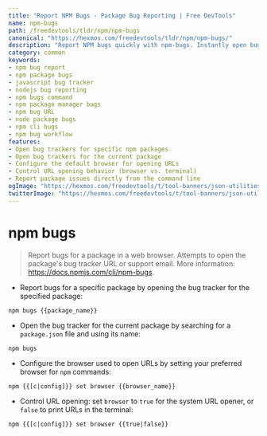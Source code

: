 ```yaml
---
title: "Report NPM Bugs - Package Bug Reporting | Free DevTools"
name: npm-bugs
path: /freedevtools/tldr/npm/npm-bugs
canonical: "https://hexmos.com/freedevtools/tldr/npm/npm-bugs/"
description: "Report NPM bugs quickly with npm-bugs. Instantly open bug trackers for your packages directly from the command line. Free online tool, no registration required."
category: common
keywords:
- npm bug report
- npm package bugs
- javascript bug tracker
- nodejs bug reporting
- npm bugs command
- npm package manager bugs
- npm bug URL
- node package bugs
- npm cli bugs
- npm bug workflow
features:
- Open bug trackers for specific npm packages
- Open bug trackers for the current package
- Configure the default browser for opening URLs
- Control URL opening behavior (browser vs. terminal)
- Report package issues directly from the command line
ogImage: "https://hexmos.com/freedevtools/t/tool-banners/json-utilities-banner.png"
twitterImage: "https://hexmos.com/freedevtools/t/tool-banners/json-utilities-banner.png"
---
```


# npm bugs

> Report bugs for a package in a web browser.
> Attempts to open the package's bug tracker URL or support email.
> More information: <https://docs.npmjs.com/cli/npm-bugs>.

- Report bugs for a specific package by opening the bug tracker for the specified package:

`npm bugs {{package_name}}`

- Open the bug tracker for the current package by searching for a `package.json` file and using its name:

`npm bugs`

- Configure the browser used to open URLs by setting your preferred browser for `npm` commands:

`npm {{[c|config]}} set browser {{browser_name}}`

- Control URL opening: set `browser` to `true` for the system URL opener, or `false` to print URLs in the terminal:

`npm {{[c|config]}} set browser {{true|false}}`
